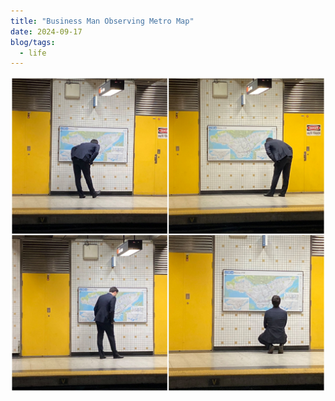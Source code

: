 ```yaml
---
title: "Business Man Observing Metro Map"
date: 2024-09-17
blog/tags:
  - life
---
```


![](business_man_observing_metro_map.jpg)